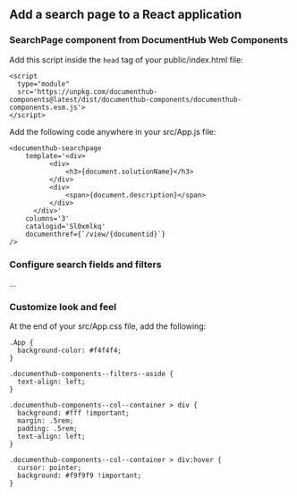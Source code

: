 ## Add a search page to a React application

### SearchPage component from DocumentHub Web Components

Add this script inside the ```head``` tag of your public/index.html file:
```
<script 
  type="module" 
  src='https://unpkg.com/documenthub-components@latest/dist/documenthub-components/documenthub-components.esm.js'>
</script>
```

Add the following code anywhere in your src/App.js file:
  
```
<documenthub-searchpage
    template='<div>
          <div>
              <h3>{document.solutionName}</h3>
          </div>
          <div>
              <span>{document.description}</span>
          </div>
      </div>'
    columns='3'
    catalogid='Sl0xmlkq'
    documenthref={`/view/{documentid}`}
/>
```


### Configure search fields and filters

...


### Customize look and feel

At the end of your src/App.css file, add the following:

```
.App {
  background-color: #f4f4f4;
}

.documenthub-components--filters--aside {
  text-align: left;
}

.documenthub-components--col--container > div {
  background: #fff !important;
  margin: .5rem;
  padding: .5rem;
  text-align: left;
}

.documenthub-components--col--container > div:hover {
  cursor: pointer;
  background: #f9f9f9 !important;
}
```


